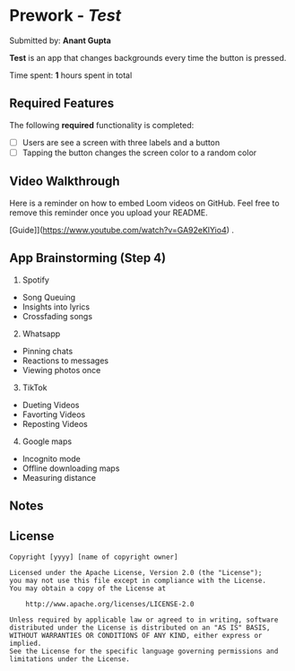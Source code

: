 # Prework - *Test*

Submitted by: **Anant Gupta**

**Test** is an app that changes backgrounds every time the button is pressed. 

Time spent: **1** hours spent in total

## Required Features

The following **required** functionality is completed:

- [ ] Users are see a screen with three labels and a button
- [ ] Tapping the button changes the screen color to a random color
 
## Video Walkthrough

Here is a reminder on how to embed Loom videos on GitHub. Feel free to remove this reminder once you upload your README. 

[Guide]](https://www.youtube.com/watch?v=GA92eKlYio4) .

## App Brainstorming (Step 4)
1. Spotify
- Song Queuing
- Insights into lyrics
- Crossfading songs

2. Whatsapp
- Pinning chats
- Reactions to messages
- Viewing photos once

3. TikTok
- Dueting Videos
- Favorting Videos
- Reposting Videos

4. Google maps
- Incognito mode
- Offline downloading maps
- Measuring distance

   
## Notes

## License

    Copyright [yyyy] [name of copyright owner]

    Licensed under the Apache License, Version 2.0 (the "License");
    you may not use this file except in compliance with the License.
    You may obtain a copy of the License at

        http://www.apache.org/licenses/LICENSE-2.0

    Unless required by applicable law or agreed to in writing, software
    distributed under the License is distributed on an "AS IS" BASIS,
    WITHOUT WARRANTIES OR CONDITIONS OF ANY KIND, either express or implied.
    See the License for the specific language governing permissions and
    limitations under the License.

